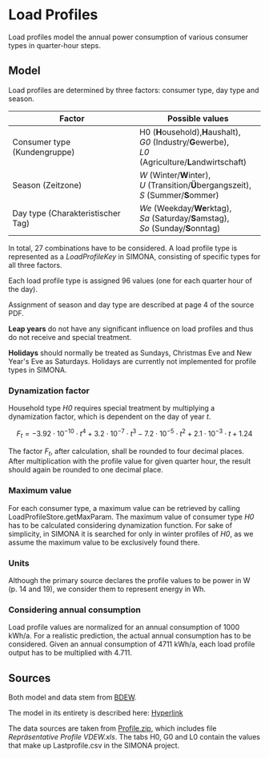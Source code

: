 # Load Profiles

Load profiles model the annual power consumption of various consumer types in quarter-hour steps.

## Model

Load profiles are determined by three factors: consumer type, day type and season.


| Factor | Possible values |
| -------- | -------- | 
| Consumer type (Kundengruppe)      | H0 (**H**ousehold),**H**aushalt),<br>*G0* (Industry/**G**ewerbe),<br> *L0* (Agriculture/**L**andwirtschaft)|
|Season (Zeitzone) |*W* (Winter/**W**inter),<br> *U* (Transition/**Ü**bergangszeit),<br> *S* (Summer/**S**ommer)
| Day type (Charakteristischer Tag)| *We* (Weekday/**We**rktag),<br> *Sa* (Saturday/**S**amstag),<br> *So* (Sunday/**S**onntag) |



In total, 27 combinations have to be considered. A load profile type is represented as a *LoadProfileKey* in SIMONA, consisting of specific types for all three factors.

Each load profile type is assigned 96 values (one for each quarter hour of the day).

Assignment of season and day type are described at page 4 of the source PDF.

**Leap years** do not have any significant influence on load profiles and thus do not receive and special treatment.

**Holidays** should normally be treated as Sundays, Christmas Eve and New Year\'s Eve as Saturdays. Holidays are currently not implemented for profile types in SIMONA.

### Dynamization factor

Household type *H0* requires special treatment by multiplying a dynamization factor, which is dependent on the day of year *t*.

$$ F_t = -3.92 \cdot 10^{-10} \cdot t^4 + 3.2 \cdot 10^{-7}
\cdot t^3 - 7.2 \cdot 10^{-5} \cdot t^2 + 2.1 \cdot 10^{-3}
\cdot t + 1.24 $$

The factor $F_t$, after calculation, shall be rounded to four decimal places. After multiplication with the profile value for given quarter hour, the result should again be rounded to one decimal place.

### Maximum value

For each consumer type, a maximum value can be retrieved by calling LoadProfileStore.getMaxParam. The maximum value of consumer type *H0* has to be calculated considering dynamization function. For sake of simplicity, in SIMONA it is searched for only in winter profiles of *H0*, as we assume the maximum value to be exclusively found there.

### Units

Although the primary source declares the profile values to be power in W (p. 14 and 19), we consider them to represent energy in Wh.

### Considering annual consumption

Load profile values are normalized for an annual consumption of 1000 kWh/a. For a realistic prediction, the actual annual consumption has to be considered. Given an annual consumption of 4711 kWh/a, each load profile output has to be multiplied with 4.711.

## Sources

Both model and data stem from [BDEW](https://www.bdew.de/energie/standardlastprofile-strom/).

The model in its entirety is described here: [Hyperlink](https://www.bdew.de/media/documents/2000131_Anwendung-repraesentativen_Lastprofile-Step-by-step.pdf)


The data sources are taken from [Profile.zip](https://www.bdew.de/media/documents/Profile.zip), which includes file *Repräsentative Profile VDEW.xls*. The tabs H0, G0 and L0 contain the values that make up Lastprofile.csv in the SIMONA project.
